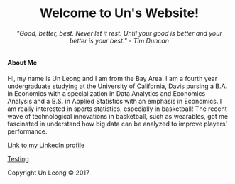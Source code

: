 
<html>
<body>

<body style="background-color:lemon chiffon;"/>

<h1 style="text-align:center;">Welcome to Un's Website!</h1>


<h6 style="text-align:center;"> "Good, better, best. Never let it rest. Until your good is better and your better is your best." - Tim Duncan</h6>

<h4>About Me </h4>

<p>Hi, my name is Un Leong and I am from the Bay Area. I am a fourth year undergraduate studying at the University of California, Davis pursing a B.A. in Economics with a specialization in Data Analytics and Economics Analysis and a B.S. in Applied Statistics with an emphasis in Economics. I am really interested in sports statistics, especially in basketball! The recent wave of technological innovations in basketball, such as wearables, got me fascinated in understand how big data can be analyzed to improve players' performance. </p>

<a href="https://www.linkedin.com/in/un-leong-213875117">Link to my LinkedIn profile</a>

<a href = "https://github.com/uuleong/uuleong.github.io/blob/master/assignment2.html"> Testing </a>

<footer class="site-footer &nbsp; ">Copyright Un Leong &copy; 2017</footer>

</body>
</html>

